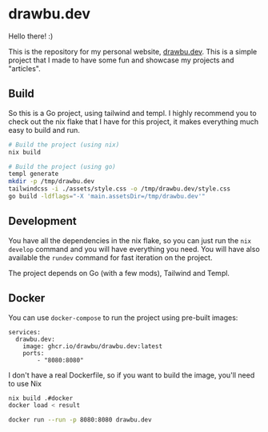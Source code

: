 # drawbu.dev

Hello there! :)

This is the repository for my personal website, [drawbu.dev](https://drawbu.dev).
This is a simple project that I made to have some fun and showcase my projects
and "articles".


## Build

So this is a Go project, using tailwind and templ. I highly recommend you to
check out the nix flake that I have for this project, it makes everything much
easy to build and run.

```bash
# Build the project (using nix)
nix build

# Build the project (using go)
templ generate
mkdir -p /tmp/drawbu.dev
tailwindcss -i ./assets/style.css -o /tmp/drawbu.dev/style.css
go build -ldflags="-X 'main.assetsDir=/tmp/drawbu.dev'"
```


## Development

You have all the dependencies in the nix flake, so you can just run the
`nix develop` command and you will have everything you need. You will have
also available the `rundev` command for fast iteration on the project.

The project depends on Go (with a few mods), Tailwind and Templ.


## Docker

You can use `docker-compose` to run the project using pre-built images:
```docker-compose
services:
  drawbu.dev:
    image: ghcr.io/drawbu/drawbu.dev:latest
    ports:
        - "8080:8080"
```

I don't have a real Dockerfile, so if you want to build the image, you'll need
to use Nix
```bash
nix build .#docker
docker load < result
```
```bash
docker run --run -p 8080:8080 drawbu.dev
```
